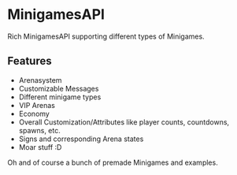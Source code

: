 MinigamesAPI
============

Rich MinigamesAPI supporting different types of Minigames. 


Features
--------


- Arenasystem
- Customizable Messages
- Different minigame types
- VIP Arenas
- Economy
- Overall Customization/Attributes like player counts, countdowns, spawns, etc.
- Signs and corresponding Arena states
- Moar stuff :D


Oh and of course a bunch of premade Minigames and examples.


